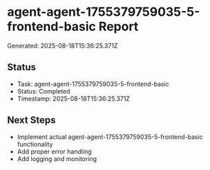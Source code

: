# agent-agent-1755379759035-5-frontend-basic Report

Generated: 2025-08-18T15:36:25.371Z

## Status
- Task: agent-agent-1755379759035-5-frontend-basic
- Status: Completed
- Timestamp: 2025-08-18T15:36:25.371Z

## Next Steps
- Implement actual agent-agent-1755379759035-5-frontend-basic functionality
- Add proper error handling
- Add logging and monitoring
